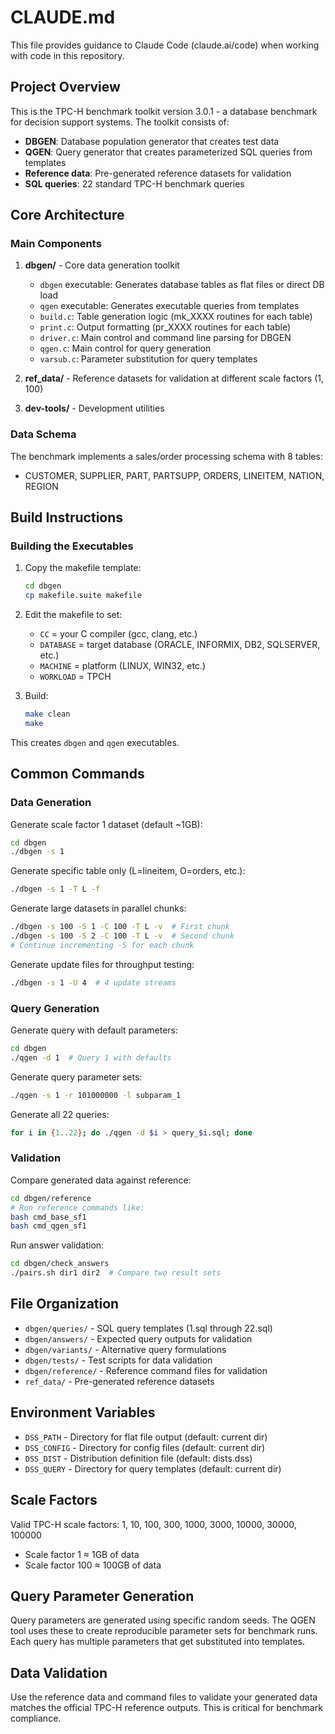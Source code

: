 # CLAUDE.md

This file provides guidance to Claude Code (claude.ai/code) when working with code in this repository.

## Project Overview

This is the TPC-H benchmark toolkit version 3.0.1 - a database benchmark for decision support systems. The toolkit consists of:

- **DBGEN**: Database population generator that creates test data
- **QGEN**: Query generator that creates parameterized SQL queries from templates
- **Reference data**: Pre-generated reference datasets for validation
- **SQL queries**: 22 standard TPC-H benchmark queries

## Core Architecture

### Main Components

1. **dbgen/** - Core data generation toolkit
   - `dbgen` executable: Generates database tables as flat files or direct DB load
   - `qgen` executable: Generates executable queries from templates
   - `build.c`: Table generation logic (mk_XXXX routines for each table)
   - `print.c`: Output formatting (pr_XXXX routines for each table)
   - `driver.c`: Main control and command line parsing for DBGEN
   - `qgen.c`: Main control for query generation
   - `varsub.c`: Parameter substitution for query templates

2. **ref_data/** - Reference datasets for validation at different scale factors (1, 100)

3. **dev-tools/** - Development utilities

### Data Schema
The benchmark implements a sales/order processing schema with 8 tables:
- CUSTOMER, SUPPLIER, PART, PARTSUPP, ORDERS, LINEITEM, NATION, REGION

## Build Instructions

### Building the Executables

1. Copy the makefile template:
   ```bash
   cd dbgen
   cp makefile.suite makefile
   ```

2. Edit the makefile to set:
   - `CC` = your C compiler (gcc, clang, etc.)
   - `DATABASE` = target database (ORACLE, INFORMIX, DB2, SQLSERVER, etc.)
   - `MACHINE` = platform (LINUX, WIN32, etc.)
   - `WORKLOAD` = TPCH

3. Build:
   ```bash
   make clean
   make
   ```

This creates `dbgen` and `qgen` executables.

## Common Commands

### Data Generation

Generate scale factor 1 dataset (default ~1GB):
```bash
cd dbgen
./dbgen -s 1
```

Generate specific table only (L=lineitem, O=orders, etc.):
```bash
./dbgen -s 1 -T L -f
```

Generate large datasets in parallel chunks:
```bash
./dbgen -s 100 -S 1 -C 100 -T L -v  # First chunk
./dbgen -s 100 -S 2 -C 100 -T L -v  # Second chunk
# Continue incrementing -S for each chunk
```

Generate update files for throughput testing:
```bash
./dbgen -s 1 -U 4  # 4 update streams
```

### Query Generation

Generate query with default parameters:
```bash
cd dbgen
./qgen -d 1  # Query 1 with defaults
```

Generate query parameter sets:
```bash
./qgen -s 1 -r 101000000 -l subparam_1
```

Generate all 22 queries:
```bash
for i in {1..22}; do ./qgen -d $i > query_$i.sql; done
```

### Validation

Compare generated data against reference:
```bash
cd dbgen/reference
# Run reference commands like:
bash cmd_base_sf1
bash cmd_qgen_sf1
```

Run answer validation:
```bash
cd dbgen/check_answers
./pairs.sh dir1 dir2  # Compare two result sets
```

## File Organization

- `dbgen/queries/` - SQL query templates (1.sql through 22.sql)
- `dbgen/answers/` - Expected query outputs for validation
- `dbgen/variants/` - Alternative query formulations
- `dbgen/tests/` - Test scripts for data validation
- `dbgen/reference/` - Reference command files for validation
- `ref_data/` - Pre-generated reference datasets

## Environment Variables

- `DSS_PATH` - Directory for flat file output (default: current dir)
- `DSS_CONFIG` - Directory for config files (default: current dir)  
- `DSS_DIST` - Distribution definition file (default: dists.dss)
- `DSS_QUERY` - Directory for query templates (default: current dir)

## Scale Factors

Valid TPC-H scale factors: 1, 10, 100, 300, 1000, 3000, 10000, 30000, 100000
- Scale factor 1 ≈ 1GB of data
- Scale factor 100 ≈ 100GB of data

## Query Parameter Generation

Query parameters are generated using specific random seeds. The QGEN tool uses these to create reproducible parameter sets for benchmark runs. Each query has multiple parameters that get substituted into templates.

## Data Validation

Use the reference data and command files to validate your generated data matches the official TPC-H reference outputs. This is critical for benchmark compliance.